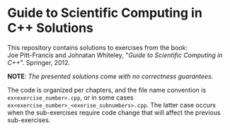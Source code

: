 Guide to Scientific Computing in C++ Solutions
==============================================

This repository contains solutions to exercises from the book:  
Joe Pitt-Francis and Johnatan Whiteley, "_Guide to Scientific Computing in C++_". Springer, 2012.

__NOTE__: _The presented solutions come with no correctness guarantees_.

The code is organized per chapters, and the file name convention is `ex<exercise_number>.cpp`, or in some cases `ex<exercise_number>_<exerise_subnumbers>.cpp`. The latter case occurs when the sub-exercises require code change that will affect the previous sub-exercises.
